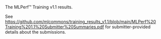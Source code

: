 The MLPerf™ Training v1.1 results.

See https://github.com/mlcommons/training_results_v1.1/blob/main/MLPerf%20Training%201.1%20Submitter%20Summaries.pdf for submitter-provided details about the submissions.
